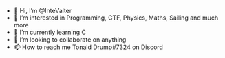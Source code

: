 - 👋 Hi, I’m @InteValter
- 👀 I’m interested in Programming, CTF, Physics, Maths, Sailing and much more
- 🌱 I’m currently learning C 
- 💞️ I’m looking to collaborate on anything
- 📫 How to reach me Tonald Drump#7324 on Discord 

<!---
InteValter/InteValter is a ✨ special ✨ repository because its `README.md` (this file) appears on your GitHub profile.
You can click the Preview link to take a look at your changes.
--->
